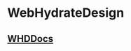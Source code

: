 # WebHydrateDesign


## [WHDDocs](https://github.com/4-in-1-telecommunications/WebHydrateDesign/wiki)
